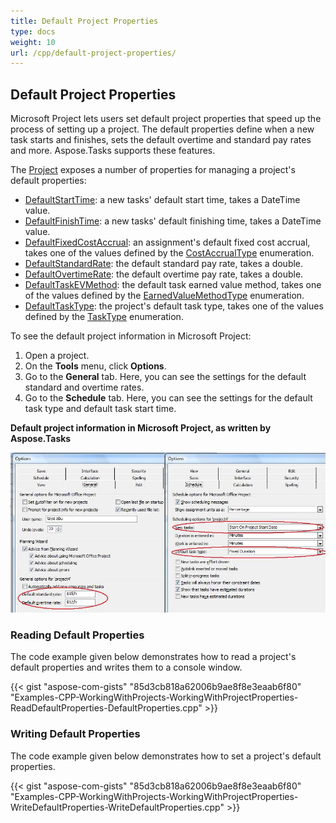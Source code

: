 ```yaml
---
title: Default Project Properties
type: docs
weight: 10
url: /cpp/default-project-properties/
---
```


## **Default Project Properties**
Microsoft Project lets users set default project properties that speed up the process of setting up a project. The default properties define when a new task starts and finishes, sets the default overtime and standard pay rates and more. Aspose.Tasks supports these features.

The [Project]() exposes a number of properties for managing a project's default properties:

- [DefaultStartTime](): a new tasks' default start time, takes a DateTime value.
- [DefaultFinishTime](): a new tasks' default finishing time, takes a DateTime value.
- [DefaultFixedCostAccrual](): an assignment's default fixed cost accrual, takes one of the values defined by the [CostAccrualType]() enumeration.
- [DefaultStandardRate](): the default standard pay rate, takes a double.
- [DefaultOvertimeRate](): the default overtime pay rate, takes a double.
- [DefaultTaskEVMethod](): the default task earned value method, takes one of the values defined by the [EarnedValueMethodType]() enumeration.
- [DefaultTaskType](): the project's default task type, takes one of the values defined by the [TaskType]() enumeration.

To see the default project information in Microsoft Project:

1. Open a project.
2. On the **Tools** menu, click **Options**.
3. Go to the **General** tab.
   Here, you can see the settings for the default standard and overtime rates.
4. Go to the **Schedule** tab.
   Here, you can see the settings for the default task type and default task start time.

**Default project information in Microsoft Project, as written by Aspose.Tasks** 

![show default project properties in Microsoft Project](working-with-project-properties_2.png)
### **Reading Default Properties**
The code example given below demonstrates how to read a project's default properties and writes them to a console window.

{{< gist "aspose-com-gists" "85d3cb818a62006b9ae8f8e3eaab6f80" "Examples-CPP-WorkingWithProjects-WorkingWithProjectProperties-ReadDefaultProperties-DefaultProperties.cpp" >}}
### **Writing Default Properties**
The code example given below demonstrates how to set a project's default properties.

{{< gist "aspose-com-gists" "85d3cb818a62006b9ae8f8e3eaab6f80" "Examples-CPP-WorkingWithProjects-WorkingWithProjectProperties-WriteDefaultProperties-WriteDefaultProperties.cpp" >}}
